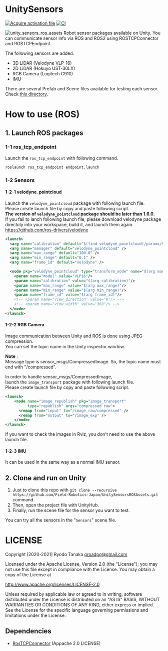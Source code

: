 # UnitySensors

[![Acquire activation file](https://github.com/Field-Robotics-Japan/UnitySensorsROSAssets/workflows/Acquire%20activation%20file/badge.svg)](https://github.com/Field-Robotics-Japan/UnitySensorsROSAssets/actions?query=workflow%3A%22Acquire+activation+file%22)
[![CI](https://github.com/Field-Robotics-Japan/UnitySensorsROSAssets/workflows/CI/badge.svg)](https://github.com/Field-Robotics-Japan/UnitySensorsROSAssets/actions?query=workflow%3ACI)

![unity_sensors_ros_assets](.image/unity_sensors_ros_assets.gif)
Robot sensor packages available on Unity.
You can communicate sensor info via ROS and ROS2 using ROSTCPConnector and ROSTCPEndpoint.  

The following sensors are added.

- 3D LiDAR (Velodyne VLP-16)
- 2D LiDAR (Hokuyo UST-30LX)
- RGB Camera (Logitech C910)
- IMU

There are several Prefab and Scene files available for testing each sensor.
Check [this directory](https://github.com/Field-Robotics-Japan/sensors_unity/tree/develop/Assets/Scenes).

# How to use (ROS)
## 1. Launch ROS packages
### 1-1 ros_tcp_endpoint
Launch the `ros_tcp_endpoint` with following command.
```bash
roslaunch ros_tcp_endpoint endpoint.launch 
```

### 1-2 Sensors
#### 1-2-1 velodyne_pointcloud
Launch the `velodyne_pointcloud` package with following launch file.  
Please create launch file by copy and paste following script.  
**The version of `velodyne_pointcloud` package should be later than 1.6.0.**  
If you fail to lanch following launch file, please download velodyne package directoly into your workspace, build it, and launch them again.  
https://github.com/ros-drivers/velodyne
```xml
<launch>
  <arg name="calibration" default="$(find velodyne_pointcloud)/params/VLP16db.yaml" />
  <arg name="manager" default="velodyne_pointcloud" />
  <arg name="max_range" default="100.0" />
  <arg name="min_range" default="0.1" />
  <arg name="frame_id" default="velodyne" />

  <node pkg="velodyne_pointcloud" type="transform_node" name="$(arg manager)">
    <param name="model" value="VLP16"/>
    <param name="calibration" value="$(arg calibration)"/>
    <param name="max_range" value="$(arg max_range)"/>
    <param name="min_range" value="$(arg min_range)"/>
    <param name="frame_id" value="$(arg frame_id)"/>
    <!-- <param name="view_direction" value="0"/> -->
    <!-- <param name="view_width" value="360"/> -->
  </node>
</launch>
```

#### 1-2-2 RGB Camera
Image communication between Unity and ROS is done using JPEG compression.  
You can set the topic name in the Unity inspector window.  

**Note** :  
Message type is sensor_msgs/CompressedImage.
So, the topic name must end with "/compressed".

In order to handle sensor_msgs/CompressedImage,  
launch the `image_transport` package with following launch file.  
Please create launch file by copy and paste following script.

```xml
<launch>
    <node name="image_republish" pkg="image_transport" 
          type="republish" args="compressed raw">
      <remap from="input" to="/image_raw/compressed" />
      <remap from="output" to="/image_exp" />
    </node>
</launch>
```
If you want to check the images in Rviz, you don't need to use the above launch file.

#### 1-2-3 IMU
It can be used in the same way as a normal IMU sensor.

## 2. Clone and run on Unity
1. Just to clone this repo with `git clone --recursive https://github.com/Field-Robotics-Japan/UnitySensorsROSAssets.git` command.
1. Then, open the project file with UnityHub.
1. Finally, run the scene file for the sensor you want to test.

You can try all the sensors in the "`Sensors`" scene file.

# LICENSE
Copyright [2020-2021] Ryodo Tanaka groadpg@gmail.com

Licensed under the Apache License, Version 2.0 (the "License"); you may not use this file except in compliance with the License. You may obtain a copy of the License at

http://www.apache.org/licenses/LICENSE-2.0

Unless required by applicable law or agreed to in writing, software distributed under the License is distributed on an "AS IS" BASIS, WITHOUT WARRANTIES OR CONDITIONS OF ANY KIND, either express or implied. See the License for the specific language governing permissions and limitations under the License.

## Dependencies
- [RosTCPConnector](https://github.com/Unity-Technologies/ROS-TCP-Connector) (Appache 2.0 LICENSE)
